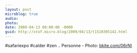 ```yaml
---
layout: post
microblog: true
audio: 
photo: 
date: 2009-04-13 00:00:00 -0000
guid: http://xtof.micro.blog/2009/04/13/t1510305142.html
---
```

#safariexpo #calder #zen .. Personne - Photo: [bkite.com/06rNI](http://bkite.com/06rNI)
